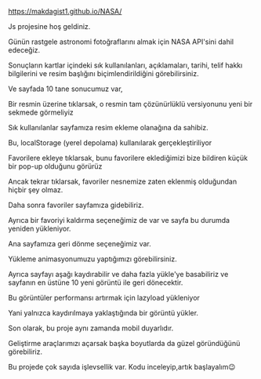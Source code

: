https://makdagist1.github.io/NASA/


Js projesine hoş geldiniz.

Günün rastgele astronomi fotoğraflarını almak için NASA API'sini dahil edeceğiz.

Sonuçların  kartlar içindeki sık kullanılanları, açıklamaları, tarihi, telif hakkı bilgilerini  ve resim başlığını  biçimlendirildiğini görebilirsiniz.


Ve sayfada 10 tane sonucumuz var,

Bir resmin üzerine tıklarsak, o resmin tam çözünürlüklü versiyonunu yeni bir sekmede  görmeliyiz

Sık kullanılanlar sayfamıza resim ekleme olanağına da sahibiz.

Bu, localStorage (yerel depolama) kullanılarak gerçekleştiriliyor

Favorilere ekleye tıklarsak, bunu favorilere eklediğimizi bize bildiren küçük bir pop-up olduğunu görürüz

Ancak tekrar tıklarsak, favoriler nesnemize zaten eklenmiş olduğundan hiçbir şey olmaz.

Daha sonra favoriler sayfamıza gidebiliriz.


Ayrıca bir favoriyi kaldırma seçeneğimiz de var ve sayfa bu durumda yeniden yükleniyor.

Ana sayfamıza geri dönme seçeneğimiz var.

Yükleme animasyonumuzu yaptığımızı görebilirsiniz.

Ayrıca sayfayı aşağı kaydırabilir ve daha fazla yükle'ye basabiliriz ve sayfanın en üstüne  10 yeni görüntü ile geri dönecektir.



Bu görüntüler performansı artırmak için lazyload yükleniyor

Yani yalnızca kaydırılmaya yaklaştığında bir görüntü yükler.

Son olarak, bu proje aynı zamanda mobil duyarlıdır.

Geliştirme araçlarımızı açarsak başka boyutlarda da güzel göründüğünü görebiliriz.


Bu projede çok sayıda işlevsellik var.
Kodu inceleyip,artık başlayalım😉
